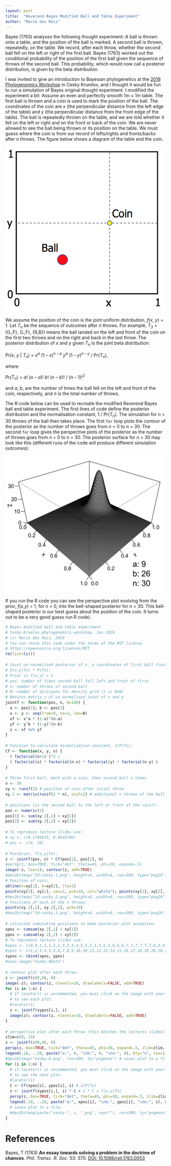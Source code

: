 ```yaml
---
layout: post
title:  "Reverend Bayes Modified Ball and Table Experiment"
author: "Mario dos Reis"
---
```


Bayes (1763) analyses the following thought experiment: A ball is thrown onto a
table, and the position of the ball is marked. A second ball is thrown,
repeatedly, on the table. We record, after each throw, whether the second ball
fell on the left or right of the first ball. Bayes (1763) worked out the
conditional probability of the position of the first ball given the sequence of
throws of the second ball. This probability, which would now call a posterior
distribution, is given by the beta distribution.

I was invited to give an introduction to Bayesian phylogenetics at the [2019
Phylogenomics Workshop](http://evomics.org/workshops/2019-workshop-on-phylogenomics-cesky-krumlov/) in Cesky Krumlov, and I thought it would be fun to run a
simulation of Bayes original thought experiment. I modified the experiment a
bit: Assume an even and perfectly smooth 1m × 1m table. The first ball is thrown
and a coin is used to mark the position of the ball. The coordinates of the coin
are _x_ (the perpendicular distance from the left edge of the table) and _y_ (the
perpendicular distance from the front edge of the table). The ball is repeatedly
thrown on the table, and we are told whether it fell on the left or right and on
the front or back of the coin. We are never allowed to see the ball being thrown
or its position on the table. We must guess where the coin is from our record of
lefts/rights and fronts/backs after _n_ throws. The figure below shows a diagram
of the table and the coin.

![](/assets/figs/table.png)

We assume the position of the coin is the joint uniform distribution, _f_(_x_,
_y_) = 1. Let _T<sub>n</sub>_ be the sequence of outcomes after _n_ throws. For
example, _T<sub>3</sub>_ = ({L,F}, {L,F}, {R,B}) means the ball landed on the
left and front of the coin on the first two throws and on the right and back in
the last throw. The posterior distribution of _x_ and _y_ given _T<sub>n</sub>_
is the joint beta distribution:

Pr(_x_, _y_ \| _T<sub>n</sub>_) = _x<sup>a</sup>_ (1 – _x_)_<sup>n – a</sup>_
_y<sup>a</sup>_ (1 – _y_)_<sup>n – y</sup>_ / Pr(_T<sub>n</sub>_),  

where  

Pr(_T<sub>n</sub>_) = _a_! (_n_ – _a_)! _b_! (_n_ – _b_)! / (_n_ –
1)!<sup>2</sup>  

and _a_, _b_, are the number of times the ball fell on the left and front of the
coin, respectively, and _n_ is the total number of throws.

The R code below can be used to recreate the modified Reverend Bayes ball and
table experiment. The first lines of code define the posterior distribution and
the normalisation constant, 1 / Pr(_T<sub>n</sub>_). The simulation for _n_ = 30
throws of the ball then takes place. The first `for` loop plots the contour of
the posterior as the number of throws goes from _n_ = 0 to _n_ = 30. The second
`for` loop gives the perspective plots of the posterior as the number of throws
goes from _n_ = 0 to _n_ = 30. The posterior surface for _n_ = 30 may look
like this (different runs of the code will produce different simulation
outcomes):

![](/assets/figs/ballntable.jpg)

If you run the R code you can see the perspective plot evolving from the prior,
_f_(_x_,_y_) = 1, for _n_ = 0, into the bell-shaped posterior for _n_ = 30. This
bell-shaped posterior is our best guess about the position of the coin. It turns
out to be a very good guess run R code).

```R
# Bayes modified ball and table experiment
# Cesky-Krumlov phylogenomics workshop, Jan 2019
# (c) Mario dos Reis, 2019
# You can reuse this code under the terms of the MIT license
# https://opensource.org/licenses/MIT
rm(list=ls())

# Joint un-normalised posterior of x, y coordinates of first ball (coin)
# P(x,y|Tn) * P(Tn):
# Prior is f(x,y) = 1
# pos: number of times second ball fell left and front of first
# n: number of throws of second ball
# N: number of divisions for density grid (z is NxN)
# Returns matrix z of un-normalised joint of x and y
jointf <- function(pos, n, N=100) {
  a <- pos[1]; b <- pos[2]
  x <- y <- seq(from=0, to=1, len=N)
  xf <- x^a * (1-x)^(n-a)
  yf <- y^b * (1-y)^(n-b)
  z <- xf %o% yf
}

# Function to calculate normalisation constant, 1/P(Tn):
Cf <- function(x, y, n) {
  ( factorial(n+1) )^2 /
  ( factorial(x) * factorial(n-x) * factorial(y) * factorial(n-y) )
}

# Throw first ball, mark with a coin, then second ball n times
n <- 30
xy <- runif(2) # position of coin after intial throw
xy.2 <- matrix(runif(2 * n), ncol=2) # additional n throws of the ball

# positions (is the second ball to the left or front of the coin?):
pos <- numeric(2)
pos[1] <- sum(xy.2[,1] < xy[1])
pos[2] <- sum(xy.2[,2] < xy[2])

# To reproduce lecture slides use:
# xy <- c(0.2789525, 0.8635796)
# pos <- c(9, 26)

# Posterior, f(x,y|Tn):
z <- jointf(pos, n) * Cf(pos[1], pos[2], n)
#persp(z, box=TRUE, tick="det", theta=45, phi=30, expand=.5)
image(-z, las=1); contour(z, add=TRUE)
#dev2bitmap("2d-cesky.1.png", height=6, width=6, res=300, type="png16")
# Position of coin:
abline(v=xy[1], h=xy[2], lty=2)
points(xy[1], xy[2], cex=2, pch=19, col="white"); points(xy[1], xy[2], cex=2)
#dev2bitmap("2d-cesky.2.png", height=6, width=6, res=300, type="png16")
# Positions of each of the n throws:
points(xy.2[,1], xy.2[,2], pch=19)
#dev2bitmap("2d-cesky.3.png", height=6, width=6, res=300, type="png16")

# calculate cumulative positions to make posterior plot animation:
xpos <- cumsum(xy.2[,1] < xy[1])
ypos <- cumsum(xy.2[,2] < xy[2])
# To reproduce lecture slides use:
#xpos <- c(0,0,1,1,1,2,2,3,3,3,4,5,5,5,5,5,5,5,6,6,6,7,7,7,7,7,7,8,8,9)
#ypos <- c(1,2,3,4,5,5,6,7,8,9,10,10,11,12,13,14,15,16,17,18,19,20,20,21,22,23,24,25,25,26)
xypos <- cbind(xpos, ypos)
#save.image("Cesky.RData")

# contour plot after each throw:
z <- jointf(c(0,0), 0)
image(-z); contour(z, nlevels=10, drawlabels=FALSE, add=TRUE)
for (i in 1:n) {
  # If locator() is uncommented, you must click on the image with your mouse
  # to see each plot:
  #locator(1)
  z <- jointf(xypos[i,], i)
  image(z); contour(z, nlevels=10, drawlabels=FALSE, add=TRUE)
}

# perspective plot after each throw (this matches the lectures slides):
zlim=c(0, 33)
z <- jointf(c(0,0), 0)
persp(z, box=TRUE, tick="det", theta=45, phi=30, expand=.5, zlim=zlim, xlab="x", ylab="y")
legend(.18, -.28, paste("a:", 0, "\nb:", 0, "\nn:", 0), bty="n", cex=1.5)
#dev2bitmap("cesky-0.png", res=300, ty="pngmono") # saves plot to a file
for (i in 1:n) {
  # if locator() is uncommented, you must click on the image with your mouse
  # to see the next plot:
  #locator(1)
  C <- Cf(xpos[i], ypos[i], i) # 1/P(Tn)
  z <- jointf(xypos[i,], i) * C # z * C = f(x,y|Tn)
  persp(z, box=TRUE, tick="det", theta=45, phi=30, expand=.5, zlim=zlim, xlab="x", ylab="y")
  legend(.18, -.28, paste("a:", xpos[i], "\nb:", ypos[i], "\nn:", i), bty="n", cex=1.5)
  # saves plot to a file:
  #dev2bitmap(paste("cesky-", i, ".png", sep=""), res=300, ty="pngmono")
}
```

# References
Bayes, T (1763) **An essay towards solving a problem in the doctrine of chances**. _Phil. Transc. R. Soc._ 53: 370. [DOI: 10.1098/rstl.1763.0053](https://doi.org/10.1098/rstl.1763.0053)
